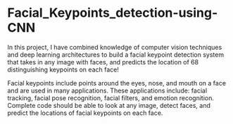 # Facial_Keypoints_detection-using-CNN
In this project, I have combined knowledge of computer vision techniques and deep learning architectures to build a facial keypoint detection system that takes in any image with faces, and predicts the location of 68 distinguishing keypoints on each face!

Facial keypoints include points around the eyes, nose, and mouth on a face and are used in many applications. These applications include: facial tracking, facial pose recognition, facial filters, and emotion recognition. Complete code should be able to look at any image, detect faces, and predict the locations of facial keypoints on each face. 
